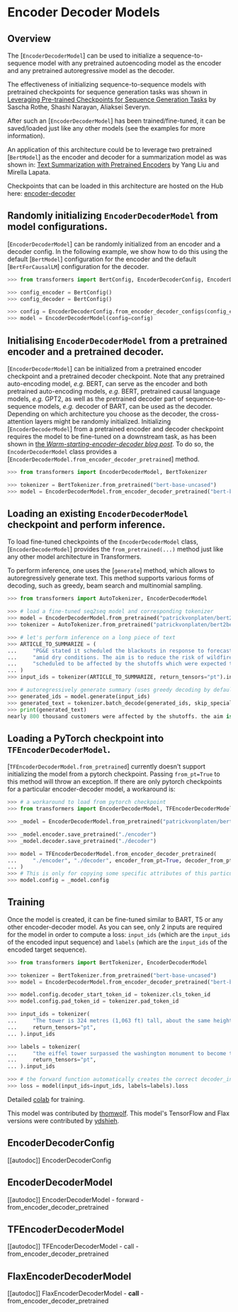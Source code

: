 <!--Copyright 2020 The HuggingFace Team. All rights reserved.

Licensed under the Apache License, Version 2.0 (the "License"); you may not use this file except in compliance with
the License. You may obtain a copy of the License at

http://www.apache.org/licenses/LICENSE-2.0

Unless required by applicable law or agreed to in writing, software distributed under the License is distributed on
an "AS IS" BASIS, WITHOUT WARRANTIES OR CONDITIONS OF ANY KIND, either express or implied. See the License for the
specific language governing permissions and limitations under the License.

⚠️ Note that this file is in Markdown but contain specific syntax for our doc-builder (similar to MDX) that may not be
rendered properly in your Markdown viewer.

-->

# Encoder Decoder Models

## Overview

The [`EncoderDecoderModel`] can be used to initialize a sequence-to-sequence model with any
pretrained autoencoding model as the encoder and any pretrained autoregressive model as the decoder.

The effectiveness of initializing sequence-to-sequence models with pretrained checkpoints for sequence generation tasks
was shown in [Leveraging Pre-trained Checkpoints for Sequence Generation Tasks](https://arxiv.org/abs/1907.12461) by
Sascha Rothe, Shashi Narayan, Aliaksei Severyn.

After such an [`EncoderDecoderModel`] has been trained/fine-tuned, it can be saved/loaded just like
any other models (see the examples for more information).

An application of this architecture could be to leverage two pretrained [`BertModel`] as the encoder
and decoder for a summarization model as was shown in: [Text Summarization with Pretrained Encoders](https://arxiv.org/abs/1908.08345) by Yang Liu and Mirella Lapata.

Checkpoints that can be loaded in this architecture are hosted on the Hub here: [encoder-decoder](https://huggingface.co/models?other=encoder-decoder)

## Randomly initializing `EncoderDecoderModel` from model configurations.

[`EncoderDecoderModel`] can be randomly initialized from an encoder and a decoder config. In the following example, we show how to do this using the default [`BertModel`] configuration for the encoder and the default [`BertForCausalLM`] configuration for the decoder.

```python
>>> from transformers import BertConfig, EncoderDecoderConfig, EncoderDecoderModel

>>> config_encoder = BertConfig()
>>> config_decoder = BertConfig()

>>> config = EncoderDecoderConfig.from_encoder_decoder_configs(config_encoder, config_decoder)
>>> model = EncoderDecoderModel(config=config)
```

## Initialising `EncoderDecoderModel` from a pretrained encoder and a pretrained decoder.

[`EncoderDecoderModel`] can be initialized from a pretrained encoder checkpoint and a pretrained decoder checkpoint. Note that any pretrained auto-encoding model, *e.g.* BERT, can serve as the encoder and both pretrained auto-encoding models, *e.g.* BERT, pretrained causal language models, *e.g.* GPT2, as well as the pretrained decoder part of sequence-to-sequence models, *e.g.* decoder of BART, can be used as the decoder.
Depending on which architecture you choose as the decoder, the cross-attention layers might be randomly initialized.
Initializing [`EncoderDecoderModel`] from a pretrained encoder and decoder checkpoint requires the model to be fine-tuned on a downstream task, as has been shown in [the *Warm-starting-encoder-decoder blog post*](https://huggingface.co/blog/warm-starting-encoder-decoder).
To do so, the `EncoderDecoderModel` class provides a [`EncoderDecoderModel.from_encoder_decoder_pretrained`] method.

```python
>>> from transformers import EncoderDecoderModel, BertTokenizer

>>> tokenizer = BertTokenizer.from_pretrained("bert-base-uncased")
>>> model = EncoderDecoderModel.from_encoder_decoder_pretrained("bert-base-uncased", "bert-base-uncased")
```

## Loading an existing `EncoderDecoderModel` checkpoint and perform inference.

To load fine-tuned checkpoints of the `EncoderDecoderModel` class, [`EncoderDecoderModel`] provides the `from_pretrained(...)` method just like any other model architecture in Transformers.

To perform inference, one uses the [`generate`] method, which allows to autoregressively generate text. This method supports various forms of decoding, such as greedy, beam search and multinomial sampling.

```python
>>> from transformers import AutoTokenizer, EncoderDecoderModel

>>> # load a fine-tuned seq2seq model and corresponding tokenizer
>>> model = EncoderDecoderModel.from_pretrained("patrickvonplaten/bert2bert_cnn_daily_mail")
>>> tokenizer = AutoTokenizer.from_pretrained("patrickvonplaten/bert2bert_cnn_daily_mail")

>>> # let's perform inference on a long piece of text
>>> ARTICLE_TO_SUMMARIZE = (
...     "PG&E stated it scheduled the blackouts in response to forecasts for high winds "
...     "amid dry conditions. The aim is to reduce the risk of wildfires. Nearly 800 thousand customers were "
...     "scheduled to be affected by the shutoffs which were expected to last through at least midday tomorrow."
... )
>>> input_ids = tokenizer(ARTICLE_TO_SUMMARIZE, return_tensors="pt").input_ids

>>> # autoregressively generate summary (uses greedy decoding by default)
>>> generated_ids = model.generate(input_ids)
>>> generated_text = tokenizer.batch_decode(generated_ids, skip_special_tokens=True)[0]
>>> print(generated_text)
nearly 800 thousand customers were affected by the shutoffs. the aim is to reduce the risk of wildfires. nearly 800, 000 customers were expected to be affected by high winds amid dry conditions. pg & e said it scheduled the blackouts to last through at least midday tomorrow.
```

## Loading a PyTorch checkpoint into `TFEncoderDecoderModel`.

[`TFEncoderDecoderModel.from_pretrained`] currently doesn't support initializing the model from a
pytorch checkpoint. Passing `from_pt=True` to this method will throw an exception. If there are only pytorch
checkpoints for a particular encoder-decoder model, a workaround is:

```python
>>> # a workaround to load from pytorch checkpoint
>>> from transformers import EncoderDecoderModel, TFEncoderDecoderModel

>>> _model = EncoderDecoderModel.from_pretrained("patrickvonplaten/bert2bert-cnn_dailymail-fp16")

>>> _model.encoder.save_pretrained("./encoder")
>>> _model.decoder.save_pretrained("./decoder")

>>> model = TFEncoderDecoderModel.from_encoder_decoder_pretrained(
...     "./encoder", "./decoder", encoder_from_pt=True, decoder_from_pt=True
... )
>>> # This is only for copying some specific attributes of this particular model.
>>> model.config = _model.config
```

## Training

Once the model is created, it can be fine-tuned similar to BART, T5 or any other encoder-decoder model.
As you can see, only 2 inputs are required for the model in order to compute a loss: `input_ids` (which are the
`input_ids` of the encoded input sequence) and `labels` (which are the `input_ids` of the encoded
target sequence).

```python
>>> from transformers import BertTokenizer, EncoderDecoderModel

>>> tokenizer = BertTokenizer.from_pretrained("bert-base-uncased")
>>> model = EncoderDecoderModel.from_encoder_decoder_pretrained("bert-base-uncased", "bert-base-uncased")

>>> model.config.decoder_start_token_id = tokenizer.cls_token_id
>>> model.config.pad_token_id = tokenizer.pad_token_id

>>> input_ids = tokenizer(
...     "The tower is 324 metres (1,063 ft) tall, about the same height as an 81-storey building, and the tallest structure in Paris. Its base is square, measuring 125 metres (410 ft) on each side.During its construction, the Eiffel Tower surpassed the Washington Monument to become the tallest man-made structure in the world, a title it held for 41 years until the Chrysler Building in New York City was  finished in 1930. It was the first structure to reach a height of 300 metres. Due to the addition of a broadcasting aerial at the top of the tower in 1957, it is now taller than the Chrysler Building by 5.2 metres (17 ft).Excluding transmitters, the Eiffel Tower is the second tallest free-standing structure in France after the Millau Viaduct.",
...     return_tensors="pt",
... ).input_ids

>>> labels = tokenizer(
...     "the eiffel tower surpassed the washington monument to become the tallest structure in the world. it was the first structure to reach a height of 300 metres in paris in 1930. it is now taller than the chrysler building by 5. 2 metres ( 17 ft ) and is the second tallest free - standing structure in paris.",
...     return_tensors="pt",
... ).input_ids

>>> # the forward function automatically creates the correct decoder_input_ids
>>> loss = model(input_ids=input_ids, labels=labels).loss
```

Detailed [colab](https://colab.research.google.com/drive/1WIk2bxglElfZewOHboPFNj8H44_VAyKE?usp=sharing#scrollTo=ZwQIEhKOrJpl) for training.

This model was contributed by [thomwolf](https://github.com/thomwolf). This model's TensorFlow and Flax versions
were contributed by [ydshieh](https://github.com/ydshieh).


## EncoderDecoderConfig

[[autodoc]] EncoderDecoderConfig

## EncoderDecoderModel

[[autodoc]] EncoderDecoderModel
    - forward
    - from_encoder_decoder_pretrained

## TFEncoderDecoderModel

[[autodoc]] TFEncoderDecoderModel
    - call
    - from_encoder_decoder_pretrained

## FlaxEncoderDecoderModel

[[autodoc]] FlaxEncoderDecoderModel
    - __call__
    - from_encoder_decoder_pretrained

